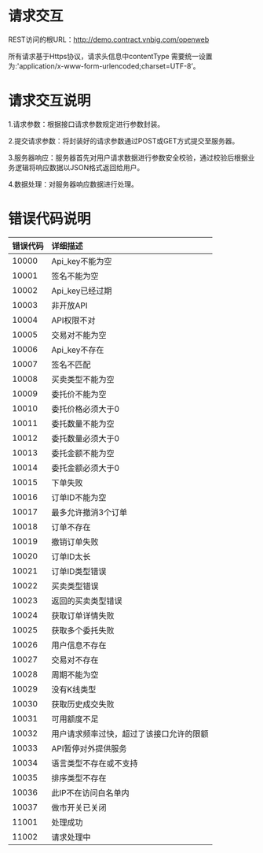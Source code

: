 # 请求交互 #
REST访问的根URL：http://demo.contract.vnbig.com/openweb

所有请求基于Https协议，请求头信息中contentType 需要统一设置为:'application/x-www-form-urlencoded;charset=UTF-8’。

# 请求交互说明 #
1.请求参数：根据接口请求参数规定进行参数封装。

2.提交请求参数：将封装好的请求参数通过POST或GET方式提交至服务器。

3.服务器响应：服务器首先对用户请求数据进行参数安全校验，通过校验后根据业务逻辑将响应数据以JSON格式返回给用户。

4.数据处理：对服务器响应数据进行处理。

# 错误代码说明 #

| 错误代码 | 详细描述                                 |
| -------- |:---------------------------------------- |
| 10000    | Api_key不能为空                          |
| 10001    | 签名不能为空                             |
| 10002    | Api_key已经过期                          |
| 10003    | 非开放API                                |
| 10004    | API权限不对                              |
| 10005    | 交易对不能为空                           |
| 10006    | Api_key不存在                            |
| 10007    | 签名不匹配                               |
| 10008    | 买卖类型不能为空                         |
| 10009    | 委托价不能为空                           |
| 10010    | 委托价格必须大于0                        |
| 10011    | 委托数量不能为空                         |
| 10012    | 委托数量必须大于0                        |
| 10013    | 委托金额不能为空                         |
| 10014    | 委托金额必须大于0                        |
| 10015    | 下单失败                                 |
| 10016    | 订单ID不能为空                           |
| 10017    | 最多允许撤消3个订单                      |
| 10018    | 订单不存在                               |
| 10019    | 撤销订单失败                             |
| 10020    | 订单ID太长                               |
| 10021    | 订单ID类型错误                           |
| 10022    | 买卖类型错误                             |
| 10023    | 返回的买卖类型错误                       |
| 10024    | 获取订单详情失败                         |
| 10025    | 获取多个委托失败                         |
| 10026    | 用户信息不存在                           |
| 10027    | 交易对不存在                             |
| 10028    | 周期不能为空                             |
| 10029    | 没有K线类型                              |
| 10030    | 获取历史成交失败                         |
| 10031    | 可用额度不足                             |
| 10032    | 用户请求频率过快，超过了该接口允许的限额 |
| 10033    | API暂停对外提供服务                      |
| 10034    | 语言类型不存在或不支持                   |
| 10035    | 排序类型不存在                           |
| 10036    | 此IP不在访问白名单内                     |
| 10037    | 做市开关已关闭                           |
| 11001    | 处理成功                                 |
| 11002         |请求处理中                                          |
